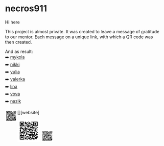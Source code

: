 # necros911

Hi here

This project is almost private. It was created to leave a message of gratitude to our mentor.
Each message on a unique link, with which a QR code was then created.

And as result:
<br />➡️ [mykola](https://leon61ukr.github.io/necros911/mykola)
<br />➡️ [nikki](https://leon61ukr.github.io/necros911/nikki)
<br />➡️ [yulia](https://leon61ukr.github.io/necros911/yulia)
<br />➡️ [valerka](https://leon61ukr.github.io/necros911/valerka)
<br />➡️ [lina](https://leon61ukr.github.io/necros911/lina)
<br />➡️ [vova](https://leon61ukr.github.io/necros911/vova)
<br />➡️ [nazik](https://leon61ukr.github.io/necros911/nazik)


[<img align="left" alt="lina" width="40px" src="qr-code/lina.svg?sanitize=true" />][website]

![Alt text](https://raw.githubusercontent.com/leon61ukr/necros911/gh-pages/qr-code/lina.svg?sanitize=true)
<img width="40px" src="https://raw.githubusercontent.com/leon61ukr/necros911/gh-pages/qr-code/lina.svg?sanitize=true">
